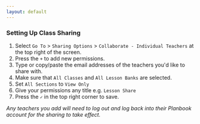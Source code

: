 ```yaml
---
layout: default
---
```


### Setting Up Class Sharing
1. Select `Go To` > `Sharing Options` > `Collaborate - Individual Teachers` at the top right of the screen.
2. Press the `+` to add new permissions. 
3. Type or copy/paste the email addresses of the teachers you'd like to share with. 
4. Make sure that `All Classes` and `All Lesson Banks` are selected. 
5. Set `All Sections` to `View Only`
6. Give your permissions any title e.g. `Lesson Share`
7. Press the `✓` in the top right corner to save. 

_Any teachers you add will need to log out and log back into their Planbook account for the sharing to take effect._